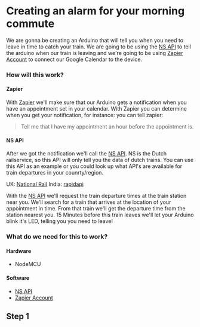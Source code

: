 # Creating an alarm for your morning commute

We are gonna be creating an Arduino that will tell you when you need to leave in time to catch your train. We are going to be using the [NS API](https://www.ns.nl/en/travel-information/ns-api) to tell the arduino when our train is leaving and we're going to be using  [Zapier Account](https://zapier.com/) to connect our Google Calendar to the device.

### How will this work?

#### Zapier

With [Zapier](https://zapier.com/) we'll make sure that our Arduino gets a notification when you have an appointment set in your calendar. With Zapier you can determine when you get your notification, for instance: you can tell zapier:
> Tell me that I have my appointment an hour before the appointment is.

#### NS API

After we got the notification we'll call the [NS API](https://www.ns.nl/en/travel-information/ns-api). NS is the Dutch railservice, so this API will only tell you the data of dutch trains. You can use this API as an example or you could look up what API's are available for train departures in your counrty/region.

UK: [National Rail](https://www.nationalrail.co.uk/46391.aspx)
India: [rapidapi](https://rapidapi.com/singhkgp/api/indian-rail-api?utm_source=google&utm_medium=cpc&utm_campaign=1672506610_63847892534&utm_term=_b&utm_content=1t2&gclid=Cj0KCQjw0IDtBRC6ARIsAIA5gWt4dImn4OkoyRpxsEmp2Vumv3qduifvLK75nGBvI0fJAwB-Vmhz5EMaAh2BEALw_wcB)

With the [NS API](https://www.ns.nl/en/travel-information/ns-api) we'll request the train departure times at the train station near you. We'll search for a train that arrives at the location of your appointment in time. From that train we'll get the departure time from the station nearest you. 15 Minutes before this train leaves we'll let your Arduino blink it's LED, telling you you need to leave!

### What do we need for this to work?

#### Hardware
- NodeMCU

#### Software
- [NS API](https://www.ns.nl/en/travel-information/ns-api)
- [Zapier Account](https://zapier.com/)

## Step 1

